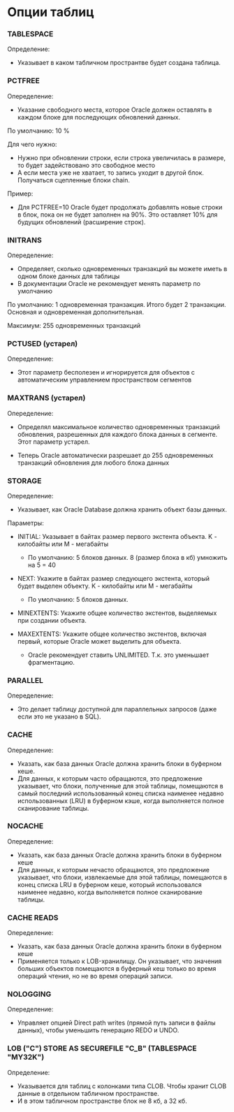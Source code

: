 # Опции таблиц

### TABLESPACE
Определение: 
 - Указывает в каком табличном пространтве будет создана таблица.


### PCTFREE 
Опеределение: 
  - Указание свободного места, которое Oracle должен оставлять в каждом блоке для последующих обновлений данных.

По умолчанию: 10 %

Для чего нужно: 
  - Нужно при обновлении строки, если строка увеличилась в размере, то будет задействовано это свободное место
  - А если места уже не хватает, то запись уходит в другой блок. Получаться сцепленные блоки chain.

Пример: 
  - Для PCTFREE=10 Oracle будет продолжать добавлять новые строки в блок, пока он не будет заполнен на 90%. Это оставляет 10% для будущих обновлений (расширение строк).


### INITRANS 
Опеределение:
  - Определяет, сколько одновременных транзакций вы можете иметь в одном блоке данных для таблицы
  - В документации Oracle не рекомендует менять параметр по умолчанию

По умолчанию: 1 одновременная транзакция. Итого будет 2 транзакции. Основная и одновременная дополнительная.

Максимум: 255 одновременных транзакций


### PCTUSED (устарел)
Опеределение: 
  - Этот параметр бесполезен и игнорируется для объектов с автоматическим управлением пространством сегментов


### MAXTRANS (устарел)
Опеределение: 
  - Определял максимальное количество одновременных транзакций обновления, разрешенных для каждого блока данных в сегменте. Этот параметр устарел.
  
  - Теперь Oracle автоматически разрешает до 255 одновременных транзакций обновления для любого блока данных

### STORAGE 
Опеределение:
  - Указывает, как Oracle Database должна хранить объект базы данных.
  
Параметры:
  - INITIAL: Указывает в байтах размер первого экстента объекта. K - килобайты или M - мегабайты 
    - По умолчанию: 5 блоков данных. 8 (размер блока в кб) умножить на 5 = 40 
  
  - NEXT: Укажите в байтах размер следующего экстента, который будет выделен объекту. K - килобайты или M - мегабайты 
    - По умолчанию: 5 блоков данных.
  
  - MINEXTENTS: Укажите общее количество экстентов, выделяемых при создании объекта.
  
  - MAXEXTENTS: Укажите общее количество экстентов, включая первый, которые Oracle может выделить для объекта.
    - Oracle рекомендует ставить UNLIMITED. Т.к. это уменьшает фрагментацию.

### PARALLEL 
Опеределение:
  - Это делает таблицу доступной для параллельных запросов (даже если это не указано в SQL).

### CACHE
Опеределение: 
  - Указать, как база данных Oracle должна хранить блоки в буферном кеше. 
  - Для данных, к которым часто обращаются, это предложение указывает, что блоки, полученные для этой таблицы, помещаются в самый последний использованный конец списка наименее недавно использованных (LRU) в буферном кэше, когда выполняется полное сканирование таблицы. 

### NOCACHE
Опеределение: 
  - Указать, как база данных Oracle должна хранить блоки в буферном кеше
  - Для данных, к которым нечасто обращаются, это предложение указывает, что блоки, извлекаемые для этой таблицы, помещаются в конец списка LRU в буферном кеше, который использовался наименее недавно, когда выполняется полное сканирование таблицы.

### CACHE READS
Опеределение: 
  - Указать, как база данных Oracle должна хранить блоки в буферном кеше
  - Применяется только к LOB-хранилищу. Он указывает, что значения больших объектов помещаются в буферный кеш только во время операций чтения, но не во время операций записи.

### NOLOGGING 
Опеределение:
  - Управляет опцией Direct path writes (прямой путь записи в файлы данных), чтобы уменьшить генерацию REDO и UNDO.
  
  
### LOB ("C") STORE AS SECUREFILE "C_B" (TABLESPACE "MY32K")
Определение: 
  - Указывается для таблиц с колонками типа CLOB. Чтобы хранит CLOB данные в отдельном табличном пространстве.
  - И в этом табличном пространстве блок не 8 кб, а 32 кб.